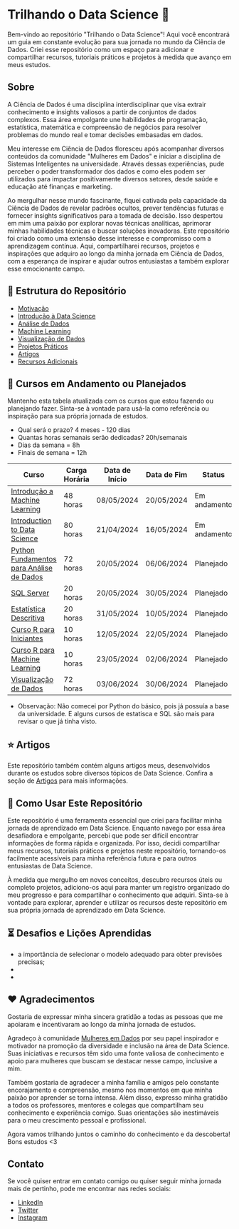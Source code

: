 # Trilhando o Data Science 🚀

Bem-vindo ao repositório "Trilhando o Data Science"! Aqui você encontrará um guia em constante evolução para sua jornada no mundo da Ciência de Dados. Criei esse repositório como um espaço para adicionar e compartilhar recursos, tutoriais práticos e projetos à medida que avanço em meus estudos.

## Sobre

A Ciência de Dados é uma disciplina interdisciplinar que visa extrair conhecimento e insights valiosos a partir de conjuntos de dados complexos. Essa área empolgante une habilidades de programação, estatística, matemática e compreensão de negócios para resolver problemas do mundo real e tomar decisões embasadas em dados.

Meu interesse em Ciência de Dados floresceu após acompanhar diversos conteúdos da comunidade "Mulheres em Dados" e iniciar a disciplina de Sistemas Inteligentes na universidade. Através dessas experiências, pude perceber o poder transformador dos dados e como eles podem ser utilizados para impactar positivamente diversos setores, desde saúde e educação até finanças e marketing.

Ao mergulhar nesse mundo fascinante, fiquei cativada pela capacidade da Ciência de Dados de revelar padrões ocultos, prever tendências futuras e fornecer insights significativos para a tomada de decisão. Isso despertou em mim uma paixão por explorar novas técnicas analíticas, aprimorar minhas habilidades técnicas e buscar soluções inovadoras. Este repositório foi criado como uma extensão desse interesse e compromisso com a aprendizagem contínua. Aqui, compartilharei recursos, projetos e inspirações que adquiro ao longo da minha jornada em Ciência de Dados, com a esperança de inspirar e ajudar outros entusiastas a também explorar esse emocionante campo.

## 📌 Estrutura do Repositório

- [Motivação](/motivação/)
- [Introdução à Data Science](/introdução-a-dataScience/)
- [Análise de Dados](/analise-de-dados/)
- [Machine Learning](/machine-learning/)
- [Visualização de Dados](/visualização-de-dados/)
- [Projetos Práticos](/projetos/)
- [Artigos](artigos/)
- [Recursos Adicionais](/recursos-adicionais/)

## 📌 Cursos em Andamento ou Planejados

Mantenho esta tabela atualizada com os cursos que estou fazendo ou planejando fazer. Sinta-se à vontade para usá-la como referência ou inspiração para sua própria jornada de estudos.

- Qual será o prazo? 4 meses - 120 dias
- Quantas horas semanais serão dedicadas? 20h/semanais
- Dias da semana = 8h 
- Finais de semana = 12h 

| Curso                      | Carga Horária | Data de Início | Data de Fim   | Status        |
|----------------------------|--------------|----------------|---------------|---------------|
| [Introdução a Machine Learning](https://ticemtrilhas.org.br/)  | 48 horas      | 08/05/2024     | 20/05/2024    | Em andamento    |
| [Introduction to Data Science](https://www.udacity.com/course/introduction-to-data-science--cd0017)  | 80 horas      | 21/04/2024     | 16/05/2024    | Em andamento    |
| [Python Fundamentos para Análise de Dados](https://www.datascienceacademy.com.br/course/fundamentos-de-linguagem-python-para-analise-de-dados-e-data-science)  | 72 horas      | 20/05/2024     | 06/06/2024    | Planejado   |
| [SQL Server](https://www.youtube.com/playlist?list=PL7iAT8C5wumpQWB8AFW7CwK2nlzh8ZdP9)  | 20 horas      | 20/05/2024     | 30/05/2024    | Planejado   |
| [Estatística Descritiva](https://www.youtube.com/playlist?list=PL7xT0Gz6G0-Rh3-UVhgatvP-a-3aC1ais) | 20 horas      | 31/05/2024     | 10/05/2024    | Planejado  |
| [Curso R para Iniciantes](https://www.youtube.com/playlist?list=PLyqOvdQmGdTQ5dE6hSD7ZGBu8bud70wYf) | 10 horas      | 12/05/2024     | 22/05/2024    | Planejado  |
| [Curso R para Machine Learning](https://www.youtube.com/playlist?list=PLyqOvdQmGdTQpZlIpCxWtBGJlOJggzoZ3) | 10 horas      | 23/05/2024     | 02/06/2024    | Planejado  |
| [Visualização de Dados](https://www.datascienceacademy.com.br/course/microsoft-power-bi-para-business-intelligence-e-data-science)      | 72 horas      | 03/06/2024     | 30/06/2024    | Planejado     |

* Observação: Não comecei por Python do básico, pois já possuía a base da universidade. E alguns cursos de estatisca e SQL são mais para revisar o que já tinha visto.

## ⭐ Artigos

Este repositório também contém alguns artigos meus, desenvolvidos durante os estudos sobre diversos tópicos de Data Science. Confira a seção de [Artigos](artigos/README.md) para mais informações.


## 📌 Como Usar Este Repositório

Este repositório é uma ferramenta essencial que criei para facilitar minha jornada de aprendizado em Data Science. Enquanto navego por essa área desafiadora e empolgante, percebi que pode ser difícil encontrar informações de forma rápida e organizada. Por isso, decidi compartilhar meus recursos, tutoriais práticos e projetos neste repositório, tornando-os facilmente acessíveis para minha referência futura e para outros entusiastas de Data Science.

À medida que mergulho em novos conceitos, descubro recursos úteis ou completo projetos, adiciono-os aqui para manter um registro organizado do meu progresso e para compartilhar o conhecimento que adquiri. Sinta-se à vontade para explorar, aprender e utilizar os recursos deste repositório em sua própria jornada de aprendizado em Data Science.

## ⏳ Desafios e Lições Aprendidas
* a importância de selecionar o modelo adequado para obter previsões precisas;
* 
* 

## ❤️ Agradecimentos

Gostaria de expressar minha sincera gratidão a todas as pessoas que me apoiaram e incentivaram ao longo da minha jornada de estudos. 

Agradeço à comunidade [Mulheres em Dados](https://github.com/mulheresemdados) por seu papel inspirador e motivador na promoção da diversidade e inclusão na área de Data Science. Suas iniciativas e recursos têm sido uma fonte valiosa de conhecimento e apoio para mulheres que buscam se destacar nesse campo, inclusive a mim.

Também gostaria de agradecer a minha família e amigos pelo constante encorajamento e compreensão, mesmo nos momentos em que minha paixão por aprender se torna intensa. Além disso, expresso minha gratidão a todos os professores, mentores e colegas que compartilham seu conhecimento e experiência comigo. Suas orientações são inestimáveis para o meu crescimento pessoal e profissional.

Agora vamos trilhando juntos o caminho do conhecimento e da descoberta! Bons estudos <3


## Contato

Se você quiser entrar em contato comigo ou quiser seguir minha jornada mais de pertinho, pode me encontrar nas redes sociais:

- [LinkedIn](https://www.linkedin.com/in/gamesbrunaa/)
- [Twitter](https://twitter.com/gamessbrunaa)
- [Instagram](https://www.instagram.com/gamesbrunaa/)
